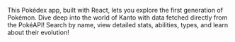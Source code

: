 This Pokédex app, built with React, lets you explore the first generation of Pokémon. Dive deep into the world of Kanto
with data fetched directly from the PokéAPI! Search by name, view detailed stats, abilities, types, and
learn about their evolution!







